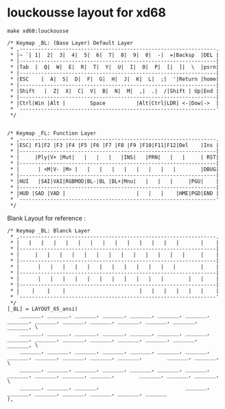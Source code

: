# louckousse layout for xd68

```
make xd68:louckousse
```

    /* Keymap _BL: (Base Layer) Default Layer
     * ,----------------------------------------------------------------.
     * |~ `| 1|  2|  3|  4|  5|  6|  7|  8|  9|  0|  -|  =|Backsp  |DEL |
     * |----------------------------------------------------------------|
     * |Tab  |  Q|  W|  E|  R|  T|  Y|  U|  I|  O|  P|  [|  ]|  \  |psrn|
     * |----------------------------------------------------------------|
     * |ESC    |  A|  S|  D|  F|  G|  H|  J|  K|  L|  ;|  '|Return |home|
     * |----------------------------------------------------------------|
     * |Shift   |  Z|  X|  C|  V|  B|  N|  M|  ,|  .|  /|Shift | Up|End |
     * |----------------------------------------------------------------|
     * |Ctrl|Win |Alt |        Space          |Alt|Ctrl|LDR| <-|Dow|->  |
     * `----------------------------------------------------------------'
     */


    /* Keymap _FL: Function Layer
     * ,----------------------------------------------------------------.
     * |ESC| F1|F2 |F3 |F4 |F5 |F6 |F7 |F8 |F9 |F10|F11|F12|Del    |Ins |
     * |----------------------------------------------------------------|
     * |     |Ply|V+ |Mut|   |   |   |   |INS|   |PRN|   |   |     | RST|
     * |----------------------------------------------------------------|
     * |      | <M|V- |M> |   |   |   |   |   |   |   |   |        |DBUG|
     * |----------------------------------------------------------------|
     * |HUI   |SAI|VAI|RGBMOD|BL-|BL |BL+|Mnu|   |   |   |     |PGU|    |
     * |----------------------------------------------------------------|
     * |HUD |SAD |VAD |                       |   |   |    |HME|PGD|END |
     * `----------------------------------------------------------------'
     */


Blank Layout for reference :

    
    /* Keymap _BL: Blanck Layer
     * ,----------------------------------------------------------------.
     * |   |   |   |   |   |   |   |   |   |   |   |   |   |       |    |
     * |----------------------------------------------------------------|
     * |     |   |   |   |   |   |   |   |   |   |   |   |   |     |    |
     * |----------------------------------------------------------------|
     * |      |   |   |   |   |   |   |   |   |   |   |   |        |    |
     * |----------------------------------------------------------------|
     * |      |   |   |   |   |   |   |   |   |   |   |        |   |    |
     * |----------------------------------------------------------------|
     * |    |    |    |                        |   |   |   |   |   |    |
     * `----------------------------------------------------------------'
     */
    [_BL] = LAYOUT_65_ansi(
        _______, _______, _______, _______, _______, _______, _______, _______, _______, _______, _______, _______, _______, _______, _______, \
        _______, _______, _______, _______, _______, _______, _______, _______, _______, _______, _______, _______, _______, _______, _______, \
        _______, _______, _______, _______, _______, _______, _______, _______, _______, _______, _______, _______,        _______, _______,   \
        _______, _______, _______, _______, _______, _______, _______, _______, _______, _______, _______,        _______, _______, _______,   \
        _______, _______, _______,                            _______,                   _______, _______, _______, _______, _______, _______
    ),
